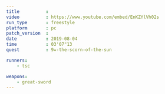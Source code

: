 ```yaml
---
title          :
video          : https://www.youtube.com/embed/EnKZYlVh02s
run_type       : freestyle
platform       : pc
patch_version  : 
date           : 2019-08-04
time           : 03'07"13
quest          : 9★-the-scorn-of-the-sun

runners:
    - tsc

weapons:
    - great-sword
---
```

